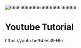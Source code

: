![6666666666666666666666666](https://github.com/user-attachments/assets/012fb520-3437-496d-b683-006f6ceeac0d)


<h1> Youtube Tutorial</h1>
https://youtu.be/lsbes3lEHRk
